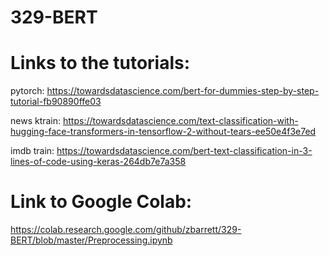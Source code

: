 # 329-BERT

# Links to the tutorials:
pytorch:
https://towardsdatascience.com/bert-for-dummies-step-by-step-tutorial-fb90890ffe03

news ktrain:
https://towardsdatascience.com/text-classification-with-hugging-face-transformers-in-tensorflow-2-without-tears-ee50e4f3e7ed

imdb train:
https://towardsdatascience.com/bert-text-classification-in-3-lines-of-code-using-keras-264db7e7a358



# Link to Google Colab:
https://colab.research.google.com/github/zbarrett/329-BERT/blob/master/Preprocessing.ipynb

